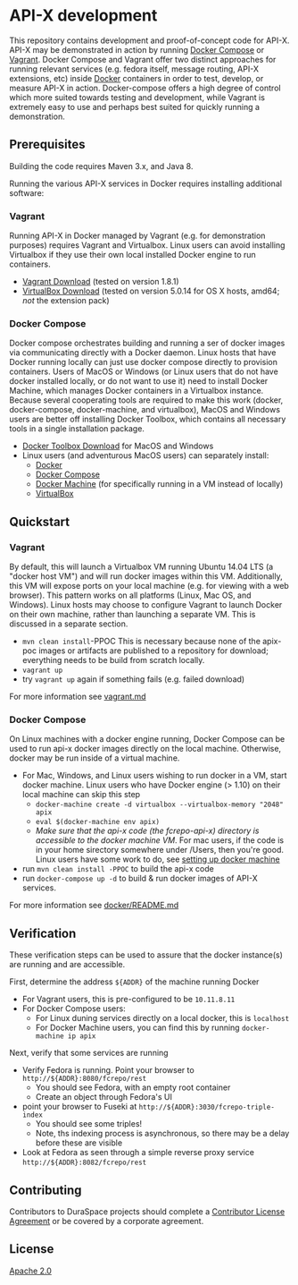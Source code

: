 # API-X development

This repository contains development and proof-of-concept code for API-X.  API-X may
be demonstrated in action by running [Docker Compose](https://docs.docker.com/compose/overview/) or
[Vagrant](https://www.vagrantup.com/about.html).  Docker Compose and Vagrant offer two distinct
approaches for running relevant services (e.g. fedora itself, message routing,
API-X extensions, etc) inside [Docker](https://www.docker.com/what-docker) containers in order to test, develop, or measure API-X in action.
Docker-compose offers a high degree of control which more suited towards testing and development,
while Vagrant is extremely easy to use and perhaps best suited for quickly running a demonstration.

## Prerequisites 

Building the code requires Maven 3.x, and Java 8.

Running the various API-X services in Docker requires installing additional software:

### Vagrant
Running API-X in Docker managed by Vagrant (e.g. for demonstration purposes) requires Vagrant
and Virtualbox.  Linux users can avoid installing Virtualbox if they use their own local
installed Docker engine to run containers.
* [Vagrant Download](https://www.vagrantup.com/downloads.html) (tested on version 1.8.1)
* [VirtualBox Download](https://www.virtualbox.org/wiki/Downloads) (tested on version 5.0.14 for OS X hosts, amd64; _not_ the extension pack)

### Docker Compose
Docker compose orchestrates building and running a ser of docker images via communicating
directly with a Docker daemon.  Linux hosts that have Docker running locally can just use
docker compose directly to provision containers.  Users of MacOS or Windows (or Linux users
that do not have docker installed locally, or do not want to use it) need to install
Docker Machine, which manages Docker containers in a Virtualbox instance.  Because several
cooperating tools are required to make this work (docker, docker-compose, docker-machine, and virtualbox),
MacOS and Windows users are better off installing Docker Toolbox, which contains all
necessary tools in a single installation package.
* [Docker Toolbox Download](https://www.docker.com/products/docker-toolbox) for MacOS and Windows
* Linux users (and adventurous MacOS users) can separately install:
    * [Docker](https://docs.docker.com/engine/installation/linux/)
    * [Docker Compose](https://docs.docker.com/compose/install/)
    * [Docker Machine](https://docs.docker.com/machine/install-machine/) (for specifically running in a VM instead of locally)
    * [VirtualBox](https://www.virtualbox.org/wiki/Downloads)


## Quickstart

### Vagrant
By default, this will launch a Virtualbox VM running Ubuntu 14.04 LTS (a "docker host VM") and will run docker
images within this VM.  Additionally, this VM will expose ports on your local machine (e.g. for viewing with a web
browser).  This pattern works on all platforms (Linux, Mac OS, and Windows).  Linux hosts may choose to configure
Vagrant to launch Docker on their own machine, rather than launching a separate VM.  This is discussed in a separate
section.

* `mvn clean install`-PPOC
    This is necessary because none of the apix-poc images or artifacts are published to
    a repository for download; everything needs to be build from scratch locally.
* `vagrant up`
* try `vagrant up` again if something fails (e.g. failed download)

For more information see [vagrant.md](vagrant.md)

### Docker Compose
On Linux machines with a docker engine running, Docker Compose can be used to run api-x docker images directly on
the local machine.  Otherwise, docker may be run inside of a virtual machine.

* For Mac, Windows, and Linux users wishing to run docker in a VM, start docker machine.  Linux users who
  have Docker engine (> 1.10) on their local machine can skip this step
    * `docker-machine create -d virtualbox --virtualbox-memory "2048" apix`
    * `eval $(docker-machine env apix)`
    * _Make sure that the api-x code (the fcrepo-api-x) directory is accessible to the docker machine VM_.  For
    mac users, if the code is in your home sirectory somewhere under /Users, then you're good.  Linux users
    have some work to do, see [setting up docker machine](docker/README.md)
* run `mvn clean install -PPOC` to build the api-x code
* run `docker-compose up -d` to build & run docker images of API-X services.

For more information see [docker/README.md](docker/README.md)

## Verification
These verification steps can be used to assure that the docker instance(s) are running and are accessible.

First, determine the address `${ADDR}` of the machine running Docker
* For Vagrant users, this is pre-configured to be `10.11.8.11`
* For Docker Compose users:
	* For Linux duning services directly on a local docker, this is `localhost`
	* For Docker Machine users, you can find this by running `docker-machine ip apix`

Next, verify that some services are running
* Verify Fedora is running. Point your browser to `http://${ADDR}:8080/fcrepo/rest`
	* You should see Fedora, with an empty root container
	* Create an object through Fedora's UI
* point your browser to Fuseki at `http://${ADDR}:3030/fcrepo-triple-index`
	* You should see some triples!
	* Note, ths indexing process is asynchronous, so there may be a delay before these are visible
* Look at Fedora as seen through a simple reverse proxy service `http://${ADDR}:8082/fcrepo/rest`

## Contributing
Contributors to DuraSpace projects should complete a [Contributor License Agreement](https://wiki.duraspace.org/x/ILsQAg)
or be covered by a corporate agreement.

## License
[Apache 2.0](http://www.apache.org/licenses/LICENSE-2.0)
